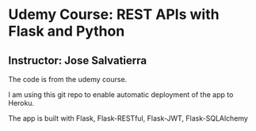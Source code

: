 # Udemy Course: REST APIs with Flask and Python

## Instructor: Jose Salvatierra

The code is from the udemy course.

I am using this git repo to enable automatic deployment of the app to Heroku.

The app is built with Flask, Flask-RESTful, Flask-JWT, Flask-SQLAlchemy
